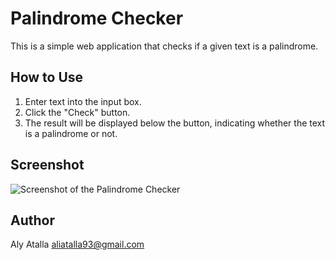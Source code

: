 # Palindrome Checker

This is a simple web application that checks if a given text is a palindrome.

## How to Use

1. Enter text into the input box.
2. Click the "Check" button.
3. The result will be displayed below the button, indicating whether the text is a palindrome or not.

## Screenshot

![Screenshot of the Palindrome Checker](images/Palindrome-checker.png)

## Author

Aly Atalla
aliatalla93@gmail.com